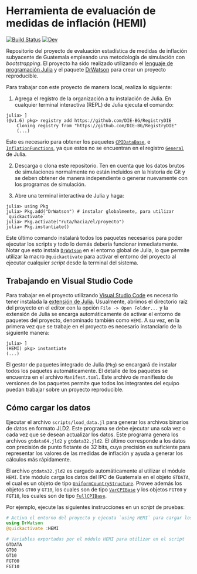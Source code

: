 # Herramienta de evaluación de medidas de inflación (HEMI)

[![Build Status](https://github.com/DIE-BG/HEMI.jl/workflows/CI/badge.svg)](https://github.com/DIE-BG/HEMI.jl/actions)
[![Dev](https://img.shields.io/badge/docs-latest-blue.svg)](https://die-bg.github.io/HEMI.jl/dev)

Repositorio del proyecto de evaluación estadística de medidas de inflación
subyacente de Guatemala empleando una metodología de simulación con
*bootstrapping*. El proyecto ha sido realizado utilizando el [lenguaje de
programación Julia](https://julialang.org/) y el paquete
[DrWatson](https://juliadynamics.github.io/DrWatson.jl/stable/) para crear un
proyecto reproducible.

Para trabajar con este proyecto de manera local, realiza lo siguiente:

1. Agrega el registro de la organización a tu instalación de Julia. En cualquier terminal interactiva (REPL) de Julia ejecuta el comando: 
```julia-repl
julia> ]
(@v1.6) pkg> registry add https://github.com/DIE-BG/RegistryDIE
    Cloning registry from "https://github.com/DIE-BG/RegistryDIE"
    (...)
``` 
Esto es necesario para obtener los paquetes [`CPIDataBase`](https://github.com/DIE-BG/CPIDataBase.jl), e [`InflationFunctions`](https://github.com/DIE-BG/InflationFunctions.jl), ya que estos no se encuentran en el registro [`General`](https://github.com/JuliaRegistries/General) de Julia.
 
2. Descarga o clona este repositorio. Ten en cuenta que los datos brutos de simulaciones normalmente no están incluidos en la historia de Git y se deben obtener de manera independiente o generar nuevamente con los programas de simulación.

3. Abre una terminal interactiva de Julia y haga: 
```julia-repl
julia> using Pkg
julia> Pkg.add("DrWatson") # instalar globalmente, para utilizar `quickactivate`
julia> Pkg.activate("ruta/hacia/el/proyecto")
julia> Pkg.instantiate()
```

Este último comando instalará todos los paquetes necesarios para poder ejecutar los scripts y todo lo demás debería funcionar inmediatamente. Notar que esto instala [`DrWatson`](https://juliadynamics.github.io/DrWatson.jl/stable/) en el entorno global de Julia, lo que permite utilizar la macro `@quickactivate` para activar el entorno del proyecto al ejecutar cualquier *script* desde la terminal del sistema. 

## Trabajando en Visual Studio Code
Para trabajar en el proyecto utilizando [Visual Studio Code](https://code.visualstudio.com/) es necesario tener instalada la [extensión de Julia](https://www.julia-vscode.org/). Usualmente, abrimos el directorio raíz del proyecto en el editor con la opción `File -> Open Folder...` y la extensión de Julia se encarga automáticamente de activar el entorno de paquetes del proyecto, denominado también como `HEMI`. A su vez, en la primera vez que se trabaje en el proyecto es necesario instanciarlo de la siguiente manera:

```julia-repl
julia> ]
(HEMI) pkg> instantiate
(...)
```

El gestor de paquetes integrado de Julia (`Pkg`) se encargará de instalar todos los paquetes automáticamente. El detalle de los paquetes se encuentra en el archivo `Manifest.toml`. Este archivo de manifiesto de versiones de los paquetes permite que todos los integrantes del equipo puedan trabajar sobre un proyecto reproducible. 


## Cómo cargar los datos
Ejecutar el archivo `scripts/load_data.jl` para generar los archivos binarios de datos en formato JLD2. Este programa se debe ejecutar una sola vez o cada vez que se desean actualizar los datos. Este programa genera los archivos `gtdata64.jld2` y `gtdata32.jld2`. El último corresponde a los datos con precisión de punto flotante de 32 bits, cuya precisión es suficiente para representar los valores de las medidas de inflación y ayuda a generar los cálculos más rápidamente. 

El archivo `gtdata32.jld2` es cargado automáticamente al utilizar el módulo `HEMI`. Este módulo carga los datos del IPC de Guatemala en el objeto `GTDATA`, el cual es un objeto de tipo [`UniformCountryStructure`](@ref). Provee además los objetos `GT00` y `GT10`, los cuales son de tipo [`VarCPIBase`](@ref) y los objetos `FGT00` y `FGT10`, los cuales son de tipo [`FullCPIBase`](@ref).

Por ejemplo, ejecute las siguientes instrucciones en un *script* de pruebas: 

```julia 
# Activa el entorno del proyecto y ejecuta `using HEMI` para cargar los datos
using DrWatson
@quickactivate :HEMI

# Variables exportadas por el módulo HEMI para utilizar en el script
GTDATA
GT00
GT10
FGT00
FGT10
```
